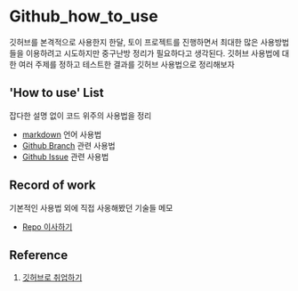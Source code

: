 # Github_how_to_use
깃허브를 본격적으로 사용한지 한달, 토이 프로젝트를 진행하면서 최대한 많은 사용방법들을 이용하려고 시도하지만 중구난방 정리가 필요하다고 생각된다. 깃허브 사용법에 대한 여러 주제를 정하고 테스트한 결과를 깃허브 사용법으로 정리해보자

## 'How to use' List
잡다한 설명 없이 코드 위주의 사용법을 정리
* [markdown](markdown/markdown.md) 언어 사용법
* [Github Branch](Github/Branches.md) 관련 사용법
* [Github Issue]() 관련 사용법

## Record of work
기본적인 사용법 외에 직접 사옹해봤던 기술들 메모
* [Repo 이사하기](record_of_work/repo_address_transfer.md)

## Reference
1. [깃허브로 취업하기](https://sujinlee.me/professional-github/)
